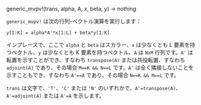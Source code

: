 generic_mvpv!(trans, alpha, A, x, beta, y) -> nothing

`generic_mvpv!` は次の行列-ベクトル演算を実行します：

`y[1:K] = alpha*A'*x[1:L] + beta*y[1:K]`

インプレースで、ここで `alpha` と `beta` はスカラー、`x` は少なくとも L 要素を持つベクトル、`y` は少なくとも K 要素を持つベクトル、`A` は `NxM` 行列です。`A'` は転置を示すことができ、すなわち `transpose(A)` または共役転置、すなわち `adjoint(A)` であり、その場合 `M==K && N==L` です。`A'` は全く隣接しないことを示すこともでき、すなわち `A'==A` であり、その場合 `N==K && M==L` です。

`trans` は文字で、`'T'`、`'C'` または `'N'` のいずれかで、`A'=transpose(A)`、`A'=adjoint(A)` または `A'=A` を示します。
